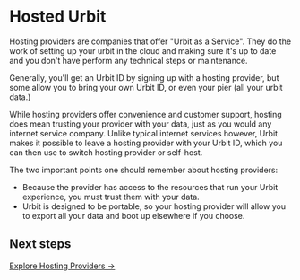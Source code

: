 # Hosted Urbit

Hosting providers are companies that offer "Urbit as a Service".  They do the work of setting up your urbit in the cloud and making sure it's up to date and you don't have perform any technical steps or maintenance.

Generally, you'll get an Urbit ID by signing up with a hosting provider, but some allow you to bring your own Urbit ID, or even your pier (all your urbit data.)

While hosting providers offer convenience and customer support, hosting does mean trusting your provider with your data, just as you would any internet service company. Unlike typical internet services however, Urbit makes it possible to leave a hosting provider with your Urbit ID, which you can then use to switch hosting provider or self-host. 

The two important points one should remember about hosting providers:

- Because the provider has access to the resources that run your Urbit experience, you must trust them with your data.
- Urbit is designed to be portable, so your hosting provider will allow you to export all your data and boot up elsewhere if you choose.

## Next steps

[Explore Hosting Providers -&gt;](urbit-docs/manual/getting-started/hosted/hosting-providers)

